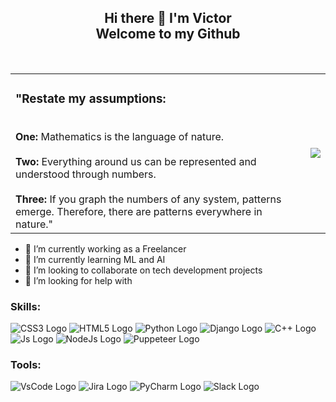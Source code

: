 <h2 align="center"> Hi there 👋 I'm Victor<br>Welcome to my Github</h2><br>
<table>
<tr>
    <td><h3>"Restate my assumptions:</h3> <br>
      <b>One:</b> Mathematics is the language of nature. <br><br>
      <b>Two:</b> Everything around us can be represented and understood through numbers. <br><br>
      <b>Three:</b> If you graph the numbers of any system, patterns emerge. Therefore, there are patterns everywhere in nature."
</td>
    <td><img src="https://github.com/victorothon/victorothon/assets/2700309/8dea0985-551a-4642-906b-d4745a5addc6"></td>
</tr>
</table>

- 🔭 I’m currently working as a Freelancer
- 🌱 I’m currently learning ML and AI
- 👯 I’m looking to collaborate on tech development projects
- 🤔 I’m looking for help with 


### Skills:
![CSS3 Logo](https://github.com/victorothon/victorothon/assets/2700309/40289c68-5e6d-4d22-ba94-87d1a100ac1c)
![HTML5 Logo](https://github.com/victorothon/victorothon/assets/2700309/aa1dc223-1c29-4594-ae06-4aff0a0dc9bd)
![Python Logo](https://github.com/victorothon/victorothon/assets/2700309/a91c8a75-f4e6-415d-bb9f-6e0ea1c1db3b)
![Django Logo](https://github.com/victorothon/victorothon/assets/2700309/0ccc41c2-9b4c-421b-acdf-5b26abbf4ec3)
![C++ Logo](https://github.com/victorothon/victorothon/assets/2700309/c0b13184-8b86-4070-b21a-f8d07d0ea55f)
![Js Logo](https://github.com/victorothon/victorothon/assets/2700309/fa5afe6f-a42a-4041-bc5b-457fb3a03c60)
![NodeJs Logo](https://github.com/victorothon/victorothon/assets/2700309/392df41c-2a11-48d1-bd27-754aadff9ca8)
![Puppeteer Logo](https://github.com/victorothon/victorothon/assets/2700309/69877a6e-6c1b-4085-bd4d-478b2532bbad)

### Tools:
![VsCode Logo](https://github.com/victorothon/victorothon/assets/2700309/07a8ac0e-d35d-46ee-9acc-e4df314af587)
![Jira Logo](https://github.com/victorothon/victorothon/assets/2700309/9daac37b-2c7d-4a25-ac8f-3b4bd12febc1)
![PyCharm Logo](https://github.com/victorothon/victorothon/assets/2700309/3f19b4ca-e190-4354-8263-d7cc359be441)
![Slack Logo](https://github.com/victorothon/victorothon/assets/2700309/f9be9748-7798-4970-8ba7-6f6b329eb0ed)


<!--
- 💬 Ask me about ...
- 📫 How to reach me: ...
- 😄 Pronouns: ...
- ⚡ Fun fact: ... -->
